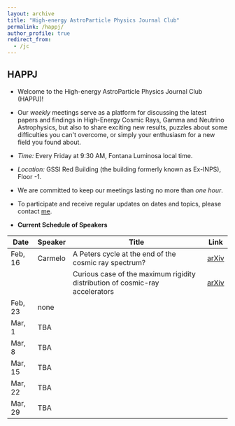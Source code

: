 ```yaml
---
layout: archive
title: "High-energy AstroParticle Physics Journal Club"
permalink: /happj/
author_profile: true
redirect_from:
  - /jc
---
```


## HAPPJ ##

+ Welcome to the High-energy AstroParticle Physics Journal Club (HAPPJ)!

+ Our *weekly* meetings serve as a platform for discussing the latest papers and findings in High-Energy Cosmic Rays, Gamma and Neutrino Astrophysics, but also to share exciting new results, puzzles about some difficulties you can't overcome, or simply your enthusiasm for a new field you found about.

+ *Time:* Every Friday at 9:30 AM, Fontana Luminosa local time.

+ *Location:* GSSI Red Building (the building formerly known as Ex-INPS), Floor -1. 

+ We are committed to keep our meetings lasting no more than *one hour*.

+ To participate and receive regular updates on dates and topics, please contact [me](mailto:carmelo.evoli@gssi.it).

+ **Current Schedule of Speakers**

| Date    | Speaker | Title      | Link  |
|---------|---------|------------|-------|
| Feb, 16 | Carmelo | A Peters cycle at the end of the cosmic ray spectrum? | [arXiv](https://arxiv.org/abs/2309.16518) |
|         |         | Curious case of the maximum rigidity distribution of cosmic-ray accelerators | [arXiv](https://arxiv.org/abs/2207.10691) |
| Feb, 23 | none    |  |  |
| Mar, 1  | TBA     |  |  |
| Mar, 8  | TBA     |  |  |
| Mar, 15 | TBA     |  |  |
| Mar, 22 | TBA     |  |  |
| Mar, 29 | TBA     |  |  |


